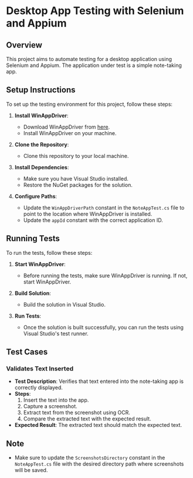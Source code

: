 # Desktop App Testing with Selenium and Appium

## Overview
This project aims to automate testing for a desktop application using Selenium and Appium. The application under test is a simple note-taking app.

## Setup Instructions
To set up the testing environment for this project, follow these steps:

1. **Install WinAppDriver**: 
   - Download WinAppDriver from [here](https://github.com/Microsoft/WinAppDriver/releases).
   - Install WinAppDriver on your machine.

2. **Clone the Repository**: 
   - Clone this repository to your local machine.

3. **Install Dependencies**:
   - Make sure you have Visual Studio installed.
   - Restore the NuGet packages for the solution.

4. **Configure Paths**: 
   - Update the `WinAppDriverPath` constant in the `NoteAppTest.cs` file to point to the location where WinAppDriver is installed.
   - Update the `appId` constant with the correct application ID.

## Running Tests
To run the tests, follow these steps:

1. **Start WinAppDriver**:
   - Before running the tests, make sure WinAppDriver is running. If not, start WinAppDriver.

2. **Build Solution**:
   - Build the solution in Visual Studio.

3. **Run Tests**:
   - Once the solution is built successfully, you can run the tests using Visual Studio's test runner.

## Test Cases
### Validates Text Inserted
- **Test Description**: Verifies that text entered into the note-taking app is correctly displayed.
- **Steps**:
  1. Insert the text into the app.
  2. Capture a screenshot.
  3. Extract text from the screenshot using OCR.
  4. Compare the extracted text with the expected result.
- **Expected Result**: The extracted text should match the expected text.

## Note
- Make sure to update the `ScreenshotsDirectory` constant in the `NoteAppTest.cs` file with the desired directory path where screenshots will be saved.


